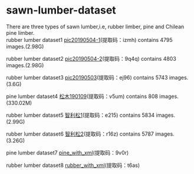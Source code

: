 # sawn-lumber-dataset
There are three types of sawn lumber,i.e, rubber limber, pine and Chilean pine limber.  
rubber lumber dataset1 [pic20190504-1](https://pan.baidu.com/s/1_diT4GIXl1taQkLhE8W1cQ 
)(提取码：izmh) contains 4795 images.(2.98G)

rubber lumber dataset2 [pic20190504-2](https://pan.baidu.com/s/1iZawsyqLk194gljwIC_-sQ 
)(提取码：9q4q) contains 4803 images.(2.98G)

rubber lumber dataset3 [pic20190503](https://pan.baidu.com/s/15B7U-LQ_9Xt9ukjhH1ehxg 
)(提取码：ej96) contains 5743 images.(3.6G)

pine lumber dataset4 [松木190109](https://pan.baidu.com/s/14l6qZQfgu_2fNEtDhiG2cg 
)(提取码：v5um) contains 808 images.(330.02M)

rubber lumber dataset5 [智利松1](https://pan.baidu.com/s/1Bpjpd2oRE5gd1u1yBpj2Nw 
)(提取码：e215) contains 5834 images.(2.99G)

rubber lumber dataset6 [智利松2](https://pan.baidu.com/s/1MPDEbfP-6gbm8exDS5XN8Q 
)(提取码：r16z) contains 5787 images.(3.26G) 

pine lumber dataset7 [pine_with_xml](链接：https://pan.baidu.com/s/1emnaDHZwjYtA8dDe_-ZiKg 
)(提取码：9v0r)

rubber lumber dataset8 [rubber_with_xml](链接：https://pan.baidu.com/s/103MPc8-_7aULfMQEgksosQ
)(提取码：t6as)
